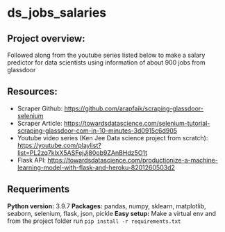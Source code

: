 # ds_jobs_salaries

## Project overview:
Followed along from the youtube series listed below to make a salary predictor for data scientists using information of about 900 jobs from glassdoor

## Resources:
* Scraper Github: https://github.com/arapfaik/scraping-glassdoor-selenium
* Scraper Article: https://towardsdatascience.com/selenium-tutorial-scraping-glassdoor-com-in-10-minutes-3d0915c6d905
* Youtube video series (Ken Jee Data science project from scratch): https://youtube.com/playlist?list=PL2zq7klxX5ASFejJj80ob9ZAnBHdz5O1t
* Flask API: https://towardsdatascience.com/productionize-a-machine-learning-model-with-flask-and-heroku-8201260503d2

## Requeriments
**Python version:** 3.9.7
**Packages:** pandas, numpy, sklearn, matplotlib, seaborn, selenium, flask, json, pickle 
**Easy setup:** Make a virtual env and from the project folder run ```pip install -r requirements.txt```
